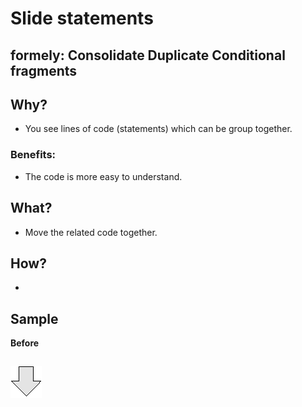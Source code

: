 # Slide statements
## formely: Consolidate Duplicate Conditional fragments
## Why?
- You see lines of code (statements) which can be group together.
### Benefits:
- The code is more easy to understand.
## What?
- Move the related code together. 
## How?
- 
## Sample
**Before**
```js

```
![After refactoring](../../../images/arrow.png)
```js

```